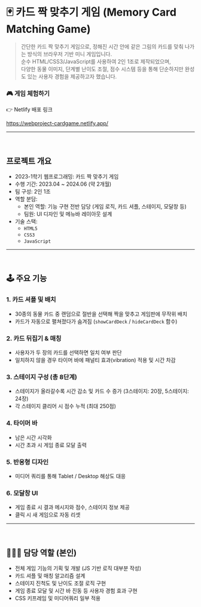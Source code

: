 # 🃏 카드 짝 맞추기 게임 (Memory Card Matching Game)
> 간단한 카드 짝 맞추기 게임으로, 정해진 시간 안에 같은 그림의 카드를 맞춰 나가는 방식의 브라우저 기반 미니 게임입니다.</br>
> 순수 HTML/CSS3/JavaScript를 사용하여 2인 1조로 제작되었으며,<br/>
>  다양한 동물 이미지, 단계별 난이도 조절, 점수 시스템 등을 통해 단순하지만 완성도 있는 사용자 경험을 제공하고자 했습니다.<br/>

### 🎮 게임 체험하기
👉 Netlify 배포 링크<br/>

https://webproject-cardgame.netlify.app/

---
<br/>

## 프로젝트 개요
- 2023-1학기 웹프로그래밍: 카드 짝 맞추기 게임
- 수행 기간: 2023.04 ~ 2024.06 (약 2개월)
- 팀 구성: 2인 1조
- 역할 분담:
  - 본인 역할: 기능 구현 전반 담당 (게임 로직, 카드 셔플, 스테이지, 모달창 등)
  - 팀원: UI 디자인 및 메뉴바 레이아웃 설계
- 기술 스택:
  - `HTML5`
  - `CSS3`
  - `JavaScript`
 
---
<br/>

## 🕹️ 주요 기능
### 1. 카드 셔플 및 배치
- 30종의 동물 카드 중 랜덤으로 절반을 선택해 짝을 맞추고 게임판에 무작위 배치
- 카드가 자동으로 펼쳐졌다가 숨겨짐 (`showCardDeck` / `hideCardDeck` 함수)

### 2. 카드 뒤집기 & 매칭
- 사용자가 두 장의 카드를 선택하면 일치 여부 판단
- 일치하지 않을 경우 타이머 바에 패널티 효과(vibration) 적용 및 시간 차감

### 3. 스테이지 구성 (총 8단계)
- 스테이지가 올라갈수록 시간 감소 및 카드 수 증가 (3스테이지: 20장, 5스테이지: 24장)
- 각 스테이지 클리어 시 점수 누적 (최대 250점)

### 4. 타이머 바
- 남은 시간 시각화
- 시간 초과 시 게임 종료 모달 출력

### 5. 반응형 디자인
- 미디어 쿼리를 통해 Tablet / Desktop 해상도 대응

### 6. 모달창 UI
- 게임 종료 시 결과 메시지와 점수, 스테이지 정보 제공
- 클릭 시 새 게임으로 자동 리셋

---
<br/>

## 🙋🏻‍♂️ 담당 역할 (본인)
- 전체 게임 기능의 기획 및 개발 (JS 기반 로직 대부분 작성)
- 카드 셔플 및 매칭 알고리즘 설계
- 스테이지 진척도 및 난이도 조절 로직 구현
- 게임 종료 모달 및 시간 바 진동 등 사용자 경험 효과 구현
- CSS 키프레임 및 미디어쿼리 일부 적용
 

